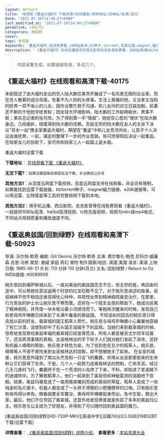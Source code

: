 ```yaml
---
layout: default
title: '电视剧《重返大福村》下载资源/在线播放/视频地址/1080p/高清/蓝光'
date: "2021-07-10T14:40:27+0800"
last_modified_at: "2021-07-10T14:40:27+0800"
permalink: /40175/
categories: 电视剧
cover:
tags: 电视剧
keywords: '重返大福村,在线免费看,1080p高清,bt种子,torrent,百度云盘,magnet,磁力链,迅雷下载资源'
description: '《重返大福村》在线云播放手机西瓜影院吉吉影音免费看，1080p高清bd/hd未删减完整版和tc抢先枪版，mkv/mp4格式，附带bt/torrent种子、magnet/磁力链、百度云盘、网盘资源迅雷下载链接'
---
```


>内容采集生成，如果链接失效，多试几个。


## 《重返大福村》在线观看和高清下载-40175

本剧叙述了由大福村走出的农人陆大鹏在某市开展成了一名风景无限的企业家，而在世人敬慕的成功背面，有着不为人知的头疼事。生活上离婚的他，又当爹又当妈的抚育一双不省心的儿女，因作业繁忙疏于沟通，和儿女间的对立日益加剧，前妻还不断的于他抢夺抚育权；因全球大环境影响，陆大鹏的工作起崎岖伏、费事不断；某杂志记者的张可欣，为了得到第一手&ldquo;情报”，她挖空心思的“埋伏”在陆大鹏身边，几经曲折，结尾得到陆大鹏的信赖。百般无奈的陆大鹏在友人的主张下决议“背水一战&rdquo;携全家重返大福村，期望在“重返”中和儿女充沛共处，让孩子个人决议由谁抚育，一起，镇定的整理下一步的作业思路。张可欣得知后决议一起重返，在陆家女儿的协助下，张可欣和陆家三人一起踏上返乡路。</p>


重返大福村迅雷下载

**下载地址**： [在线观看下载 《重返大福村》](https://www.993dy.com//vod-detail-id-12111.html) 


**无法下载?**：`如果迅雷因版权原因无法下载，关注微信公众号 `

**其他方法1**：从百度云网盘下载视频，百度云网盘支持在线观看，非会员有限制，如果能找到迅雷下载链接、bt/torrent种子、magnet磁力链接、e2dk链接等，可以用迅雷、比特彗星等工具将完整视频下载到本地。

**其他方法2**：用手机云播、西瓜影院、吉吉影音等在线免费观看《重返大福村》，一般提供1080p高清、hd/bd高清视频、tc抢先版视频，视频为mkv或mp4格式，不同站点视频质量和播放速度不同。


## 《重返奥兹国/回到绿野》在线观看和高清下载-50923

导演: 沃尔特·默奇 编剧: Gill Dennis 沃尔特·默奇 主演: 费尔鲁扎·鲍克 尼科尔·威廉森 吉恩·马修 类型: 悬疑 家庭 奇幻 冒险 制片国家/地区: 英国 美国 语言: 英语 上映日期: 1985-06-21 片长: 113 分钟 110 分钟(芬兰) 又名: 回到绿野 / Return to Oz IMDb链接: tt0089908

桃乐思回到堪萨斯城以后，一直对美丽的奥兹国念念不忘，但无奈的是，再回来的途中，可以帮她任意往返两个时空的红宝石鞋不见了。对于桃乐思讲述的故事，叔叔婶婶不但不相信还表现得忧心忡忡，并把侄女带到精神病院接受治疗。在那里，行为乖张的护士长让桃乐思不寒而栗。还好在一个陌生女孩的帮助下，她成功逃离了精神病院，并凭借一块木板沿着小河顺流而下。等她再次醒来的时候，发现自己和老母鸡毕琳娜已经来到了长满午餐盒的奥兹国。 不知该如何回去的桃乐思只得去找以前的好友、翡翠城的国王稻草人帮忙。桃乐思与母鸡毕琳娜小心翼翼地穿越了死亡沙漠，没想到却中了石头国王诺姆手下的监视。当她们来到翡翠城的时候，惊奇地发现曾经美丽幸福的翡翠城已经变得荒凉，所有人都变被吉尤尔将军征服了。还没弄清事情的真相，女巫格林达的手下轮子人们就对她们发起了进攻，还好有机器人嘀嗒的帮助，桃乐思才转危为安。为了找到危在旦夕的稻草人，桃乐思、嘀嗒等人不得不冒险来到女巫格林达的宫殿，却不想被她关了起来。 在女巫的城堡，桃乐思意外碰到了南瓜头杰克和一只会飞的麋鹿，并用从女巫那里偷来的生命粉让它们获得了生命。于是，几个人一起努力逃离格林达的控制，亡命天涯。经过几天几夜的飞行，麋鹿终于在一个荒凉的小岛停了下来，不料，却陷进了老诺姆下的迷魂阵中。为了解救稻草人，他们一起来到了美丽但却神秘莫测的诺姆地下宫殿。结果，奥兹玛被变成了一直用翡翠雕刻而成的美丽的草猛，稻草人变成了一张纯金的名片插卡，机器人被变成了一头样子滑稽的小肥猪模样的口哨，只有桃乐思和母鸡得以幸免。眼看就要全军覆没，黄母鸡毕琳娜挺身而出，急中生智，救出大家。最后，他们不仅夺回了翡翠城，还意外地发现蒂普就是失踪了多年的奥兹玛公主。桃乐思与公主成为了好朋友，并得到了可以随时回到奥兹国的魔力。


[重返奥兹国/回到绿野][HD-720P-MKV][英语中字][豆瓣7.6分][3.3GB][1985][BT下载/迅雷下载]

**详情查看**： [《重返奥兹国/回到绿野》详情介绍](/movie/50923/)， **查看更多**：[本站资源大全](/movie/t/all/)

